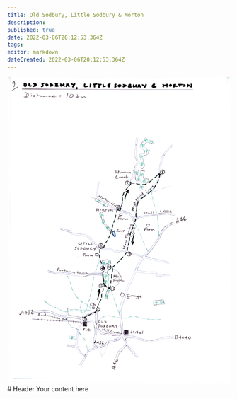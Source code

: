 ```yaml
---
title: Old Sodbury, Little Sodbury & Morton
description: 
published: true
date: 2022-03-06T20:12:53.364Z
tags: 
editor: markdown
dateCreated: 2022-03-06T20:12:53.364Z
---
```


![img053.jpg](/martina/img053.jpg)# Header
Your content here